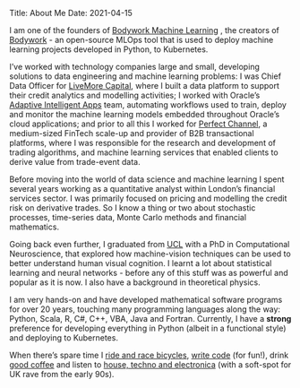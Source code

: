 Title: About Me
Date: 2021-04-15

I am one of the founders of [Bodywork Machine Learning](https://www.bodyworkml.com) , the creators of [Bodywork](https://bodywork.readthedocs.io/en/latest/) - an open-source MLOps tool that is used to deploy machine learning projects developed in Python, to Kubernetes.

I’ve worked with technology companies large and small, developing solutions to data engineering and machine learning problems: I was Chief Data Officer for [LiveMore Capital](https://livemorecapital.com), where I built a data platform to support their credit analytics and modelling activities; I worked with Oracle’s [Adaptive Intelligent Apps](https://www.oracle.com/applications/ai-apps/) team, automating workflows used to train, deploy and monitor the machine learning models embedded throughout Oracle’s cloud applications; and prior to all this I worked for [Perfect Channel](https://www.perfectchannel.com), a medium-sized FinTech scale-up and provider of B2B transactional platforms, where I was responsible for the research and development of trading algorithms, and machine learning services that enabled clients to derive value from trade-event data.

Before moving into the world of data science and machine learning I spent several years working as a quantitative analyst within London’s financial services sector. I was primarily focused on pricing and modelling the credit risk on derivative trades. So I know a thing or two about stochastic processes, time-series data, Monte Carlo methods and financial mathematics.

Going back even further, I graduated from [UCL](https://www.ucl.ac.uk/) with a PhD in Computational Neuroscience, that explored how machine-vision techniques can be used to better understand human visual cognition. I learnt a lot about statistical learning and neural networks - before any of this stuff was as powerful and popular as it is now. I also have a background in theoretical physics.

I am very hands-on and have developed mathematical software programs for over 20 years, touching many programming languages along the way: Python, Scala, R, C#, C++, VBA, Java and Fortran. Currently, I have a **strong** preference for developing everything in Python (albeit in a functional style) and deploying to Kubernetes.

When there’s spare time I [ride and race bicycles](https://www.strava.com/athletes/2026116), [write code](https://github.com/AlexIoannides) (for fun!), drink [good coffee](https://www.hasbean.co.uk) and listen to [house, techno and electronica](https://soundcloud.com/user-616657739/sets) (with a soft-spot for UK rave from the early 90s).
